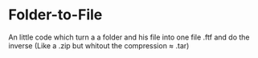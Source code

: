 # Folder-to-File
An little code which turn a a folder and his file into one file .ftf and do the inverse (Like a .zip but whitout the compression ≈ .tar)
